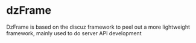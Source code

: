 # dzFrame
DzFrame is based on the discuz framework to peel out a more lightweight framework, mainly used to do server API development
